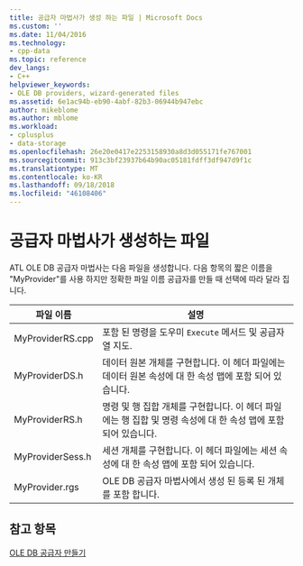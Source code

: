 ```yaml
---
title: 공급자 마법사가 생성 하는 파일 | Microsoft Docs
ms.custom: ''
ms.date: 11/04/2016
ms.technology:
- cpp-data
ms.topic: reference
dev_langs:
- C++
helpviewer_keywords:
- OLE DB providers, wizard-generated files
ms.assetid: 6e1ac94b-eb90-4abf-82b3-06944b947ebc
author: mikeblome
ms.author: mblome
ms.workload:
- cplusplus
- data-storage
ms.openlocfilehash: 26e20e0417e2253158930a8d3d055171fe767001
ms.sourcegitcommit: 913c3bf23937b64b90ac05181fdff3df947d9f1c
ms.translationtype: MT
ms.contentlocale: ko-KR
ms.lasthandoff: 09/18/2018
ms.locfileid: "46108406"
---
```

# <a name="provider-wizard-generated-files"></a>공급자 마법사가 생성하는 파일

ATL OLE DB 공급자 마법사는 다음 파일을 생성합니다. 다음 항목의 짧은 이름을 "MyProvider"를 사용 하지만 정확한 파일 이름 공급자를 만들 때 선택에 따라 달라 집니다.  
  
|파일 이름|설명|  
|---------------|-----------------|  
|MyProviderRS.cpp|포함 된 명령을 도우미 `Execute` 메서드 및 공급자 열 지도.|  
|MyProviderDS.h|데이터 원본 개체를 구현합니다. 이 헤더 파일에는 데이터 원본 속성에 대 한 속성 맵에 포함 되어 있습니다.|  
|MyProviderRS.h|명령 및 행 집합 개체를 구현합니다. 이 헤더 파일에는 행 집합 및 명령 속성에 대 한 속성 맵에 포함 되어 있습니다.|  
|MyProviderSess.h|세션 개체를 구현합니다. 이 헤더 파일에는 세션 속성에 대 한 속성 맵에 포함 되어 있습니다.|  
|MyProvider.rgs|OLE DB 공급자 마법사에서 생성 된 등록 된 개체를 포함 합니다.|  
  
## <a name="see-also"></a>참고 항목  

[OLE DB 공급자 만들기](../../data/oledb/creating-an-ole-db-provider.md)